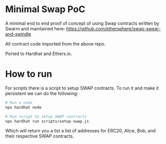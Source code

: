 # Minimal Swap PoC

A minimal end to end proof of concept of using Swap contracts written by Swarm and maintained here: https://github.com/ethersphere/swap-swear-and-swindle

All contract code imported from the above repo.

Ported to Hardhat and Ethers.io.


# How to run

For scripts there is a script to setup SWAP contracts. To run it and make it persistent we can do the following:

``` sh
# Run a node
npx hardhat node

# Run script to setup SWAP contracts
npx hardhat run scripts/setup-swap.js
```

Which will return you a list a list of addresses for ERC20, Alice, Bob, and their respective SWAP contracts.
